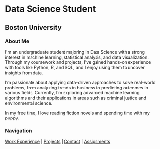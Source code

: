 # Data Science Student
## Boston University 

### About Me

I'm an undergraduate student majoring in Data Science with a strong interest in machine learning, statistical analysis, and data visualization. Through my coursework and projects, I've gained hands-on experience with tools like Python, R, and SQL, and I enjoy using them to uncover insights from data. 

I’m passionate about applying data-driven approaches to solve real-world problems, from analyzing trends in business to predicting outcomes in various fields. Currently, I’m exploring advanced machine learning algorithms and their applications in areas such as criminal justice and environmental science.

In my free time, I love reading fiction novels and spending time with my puppy.

### Navigation

[Work Experience](work-experience.html) | [Projects](projects.html) | [Contact](contact.html) | [Assignments](assignments)
